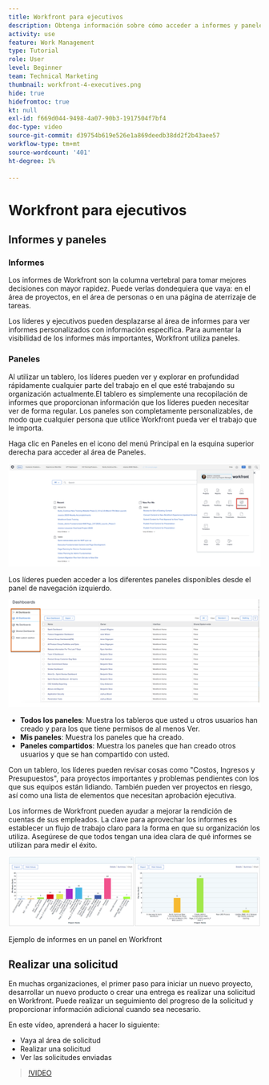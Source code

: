 ```yaml
---
title: Workfront para ejecutivos
description: Obtenga información sobre cómo acceder a informes y paneles, realizar solicitudes y revisar solicitudes.
activity: use
feature: Work Management
type: Tutorial
role: User
level: Beginner
team: Technical Marketing
thumbnail: workfront-4-executives.png
hide: true
hidefromtoc: true
kt: null
exl-id: f669d044-9498-4a07-90b3-1917504f7bf4
doc-type: video
source-git-commit: d39754b619e526e1a869deedb38dd2f2b43aee57
workflow-type: tm+mt
source-wordcount: '401'
ht-degree: 1%

---
```


# Workfront para ejecutivos

## Informes y paneles

### Informes

Los informes de Workfront son la columna vertebral para tomar mejores decisiones con mayor rapidez. Puede verlas dondequiera que vaya: en el área de proyectos, en el área de personas o en una página de aterrizaje de tareas.

Los líderes y ejecutivos pueden desplazarse al área de informes para ver informes personalizados con información específica. Para aumentar la visibilidad de los informes más importantes, Workfront utiliza paneles.

### Paneles

Al utilizar un tablero, los líderes pueden ver y explorar en profundidad rápidamente cualquier parte del trabajo en el que esté trabajando su organización actualmente.El tablero es simplemente una recopilación de informes que proporcionan información que los líderes pueden necesitar ver de forma regular. Los paneles son completamente personalizables, de modo que cualquier persona que utilice Workfront pueda ver el trabajo que le importa.

Haga clic en Paneles en el icono del menú Principal en la esquina superior derecha para acceder al área de Paneles.

![Imagen de la opción Paneles en el menú principal](assets/workfront-4-executives-1.png)

Los líderes pueden acceder a los diferentes paneles disponibles desde el panel de navegación izquierdo.

![Imagen de la opción Paneles en el menú principal](assets/workfront-4-executives-2.png)

* **Todos los paneles**: Muestra los tableros que usted u otros usuarios han creado y para los que tiene permisos de al menos Ver.
* **Mis paneles**: Muestra los paneles que ha creado.
* **Paneles compartidos**: Muestra los paneles que han creado otros usuarios y que se han compartido con usted.

Con un tablero, los líderes pueden revisar cosas como &quot;Costos, Ingresos y Presupuestos&quot;, para proyectos importantes y problemas pendientes con los que sus equipos están lidiando. También pueden ver proyectos en riesgo, así como una lista de elementos que necesitan aprobación ejecutiva.

Los informes de Workfront pueden ayudar a mejorar la rendición de cuentas de sus empleados. La clave para aprovechar los informes es establecer un flujo de trabajo claro para la forma en que su organización los utiliza. Asegúrese de que todos tengan una idea clara de qué informes se utilizan para medir el éxito.

![Ejemplo de informes en un panel en Workfront ](assets/workfront-4-executives-3.png)

Ejemplo de informes en un panel en Workfront

## Realizar una solicitud

En muchas organizaciones, el primer paso para iniciar un nuevo proyecto, desarrollar un nuevo producto o crear una entrega es realizar una solicitud en Workfront. Puede realizar un seguimiento del progreso de la solicitud y proporcionar información adicional cuando sea necesario.

En este vídeo, aprenderá a hacer lo siguiente:

* Vaya al área de solicitud
* Realizar una solicitud
* Ver las solicitudes enviadas

>[!VIDEO](https://video.tv.adobe.com/v/336092/?quality=12)

